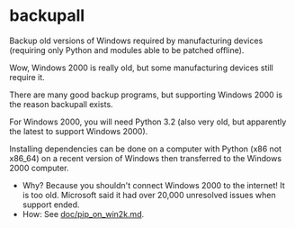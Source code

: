 # backupall
Backup old versions of Windows required by manufacturing devices (requiring only Python and modules able to be patched offline).

Wow, Windows 2000 is really old, but some manufacturing devices still require it.

There are many good backup programs, but supporting Windows 2000 is the reason backupall exists.

For Windows 2000, you will need Python 3.2 (also very old, but apparently the latest to support Windows 2000).

Installing dependencies can be done on a computer with Python (x86 not x86_64) on a recent version of Windows then transferred to the Windows 2000 computer.
- Why? Because you shouldn't connect Windows 2000 to the internet! It is too old. Microsoft said it had over 20,000 unresolved issues when support ended.
- How: See [doc/pip_on_win2k.md](doc/pip_on_win2k.md).
